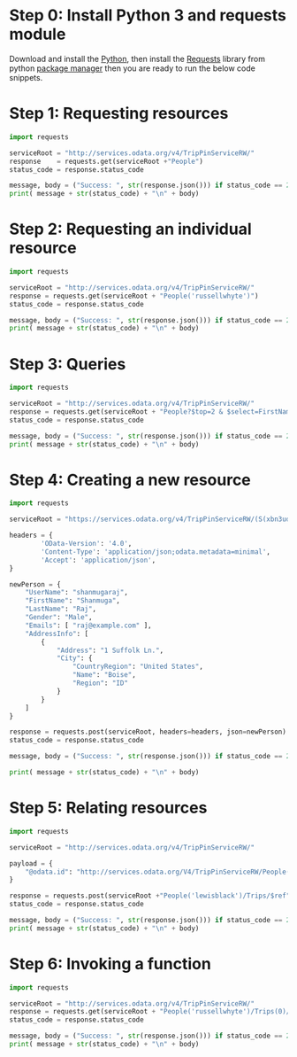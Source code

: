# Step 0: Install Python 3 and requests module
Download and install the [Python](https://www.python.org/downloads/), then install the [Requests](https://requests.readthedocs.io/en/latest/) library from python [package manager](https://pypi.org/project/requests/) then you are ready to run the below code snippets.

# Step 1: Requesting resources
```py
import requests

serviceRoot = "http://services.odata.org/v4/TripPinServiceRW/"
response    = requests.get(serviceRoot +"People")
status_code = response.status_code

message, body = ("Success: ", str(response.json())) if status_code == 200 else ("Error: ", response.text)
print( message + str(status_code) + "\n" + body)
```
# Step 2: Requesting an individual resource
```py
import requests

serviceRoot = "http://services.odata.org/v4/TripPinServiceRW/"
response = requests.get(serviceRoot + "People('russellwhyte')")
status_code = response.status_code

message, body = ("Success: ", str(response.json())) if status_code == 200 else ("Error: ", response.text)
print( message + str(status_code) + "\n" + body)
```
# Step 3: Queries
```py
import requests

serviceRoot = "http://services.odata.org/v4/TripPinServiceRW/"
response = requests.get(serviceRoot + "People?$top=2 & $select=FirstName, LastName & $filter=Trips/any(d:d/Budget gt 3000)")
status_code = response.status_code

message, body = ("Success: ", str(response.json())) if status_code == 200 else ("Error: ", response.text)
print( message + str(status_code) + "\n" + body)
```
# Step 4: Creating a new resource
```py
import requests

serviceRoot = "https://services.odata.org/v4/TripPinServiceRW/(S(xbn3udfvj11w1prdix00w5fc))/People"

headers = {
        'OData-Version': '4.0',
        'Content-Type': 'application/json;odata.metadata=minimal',
        'Accept': 'application/json',
}

newPerson = {
    "UserName": "shanmugaraj",
    "FirstName": "Shanmuga",
    "LastName": "Raj",
    "Gender": "Male",
    "Emails": [ "raj@example.com" ],
    "AddressInfo": [
        {
            "Address": "1 Suffolk Ln.",
            "City": {
                "CountryRegion": "United States",
                "Name": "Boise",
                "Region": "ID"
            }
        }
    ]
}

response = requests.post(serviceRoot, headers=headers, json=newPerson)
status_code = response.status_code

message, body = ("Success: ", str(response.json())) if status_code == 201 else ("Error: ", response.text)

print( message + str(status_code) + "\n" + body)
```
# Step 5: Relating resources
```py
import requests

serviceRoot = "http://services.odata.org/v4/TripPinServiceRW/"

payload = {
    "@odata.id": "http://services.odata.org/V4/TripPinServiceRW/People('russellwhyte')/Trips(0)"
}

response = requests.post(serviceRoot +"People('lewisblack')/Trips/$ref", json=payload)
status_code = response.status_code

message, body = ("Success: ", str(response.json())) if status_code == 204 else ("Error: ", response.text)
print( message + str(status_code) + "\n" + body)
```
# Step 6: Invoking a function
```py
import requests

serviceRoot = "http://services.odata.org/v4/TripPinServiceRW/"
response = requests.get(serviceRoot + "People('russellwhyte')/Trips(0)/Microsoft.OData.SampleService.Models.TripPin.GetInvolvedPeople()")
status_code = response.status_code

message, body = ("Success: ", str(response.json())) if status_code == 200 else ("Error: ", response.text)
print( message + str(status_code) + "\n" + body)
```
